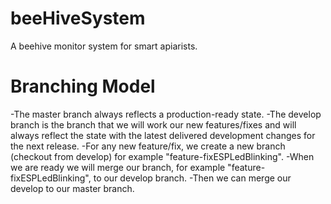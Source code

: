 # beeHiveSystem
A beehive monitor system for smart apiarists. 

# Branching Model
-The master branch always reflects a production-ready state.
-The develop branch is the branch that we will work our new features/fixes and will always reflect the state with the latest delivered development changes for the next release.
-For any new feature/fix, we create a new branch (checkout from develop) for example "feature-fixESPLedBlinking".
-When we are ready we will merge our branch, for example "feature-fixESPLedBlinking", to our develop branch.
-Then we can merge our develop to our master branch.
